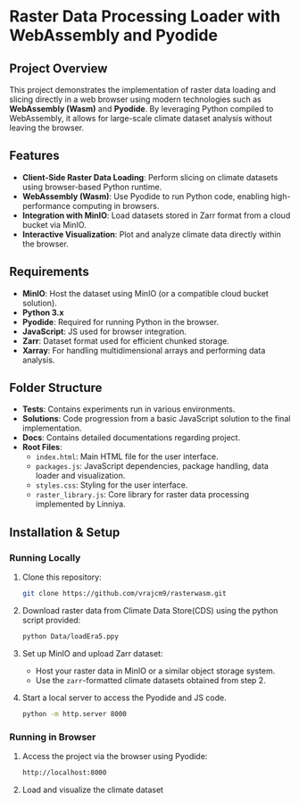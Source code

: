# Raster Data Processing Loader with WebAssembly and Pyodide

## Project Overview
This project demonstrates the implementation of raster data loading and slicing directly in a web browser using modern technologies such as **WebAssembly (Wasm)** and **Pyodide**. By leveraging Python compiled to WebAssembly, it allows for large-scale climate dataset analysis without leaving the browser. 

## Features
- **Client-Side Raster Data Loading**: Perform slicing on climate datasets using browser-based Python runtime.
- **WebAssembly (Wasm)**: Use Pyodide to run Python code, enabling high-performance computing in browsers.
- **Integration with MinIO**: Load datasets stored in Zarr format from a cloud bucket via MinIO.
- **Interactive Visualization**: Plot and analyze climate data directly within the browser.

## Requirements
- **MinIO**: Host the dataset using MinIO (or a compatible cloud bucket solution).
- **Python 3.x**
- **Pyodide**: Required for running Python in the browser.
- **JavaScript**: JS used for browser integration.
- **Zarr**: Dataset format used for efficient chunked storage.
- **Xarray**: For handling multidimensional arrays and performing data analysis.


## Folder Structure

- **Tests**: Contains experiments run in various environments.
- **Solutions**: Code progression from a basic JavaScript solution to the final implementation.
- **Docs**: Contains detailed documentations regarding project.
- **Root Files**:
  - `index.html`: Main HTML file for the user interface.
  - `packages.js`: JavaScript dependencies, package handling, data loader and visualization.
  - `styles.css`: Styling for the user interface.
  - `raster_library.js`: Core library for raster data processing implemented by Linniya.

## Installation & Setup

### Running Locally
1. Clone this repository:
    ```bash
    git clone https://github.com/vrajcm9/rasterwasm.git
    ```
2. Download raster data from Climate Data Store(CDS) using the python script provided:
    ```bash
    python Data/loadEra5.ppy
    ```

3. Set up MinIO and upload Zarr dataset:
    - Host your raster data in MinIO or a similar object storage system.
    - Use the `zarr`-formatted climate datasets obtained from step 2.

4. Start a local server to access the Pyodide and JS code.
    ```bash
    python -m http.server 8000
    ```

### Running in Browser
1. Access the project via the browser using Pyodide:
    ```bash
    http://localhost:8000
    ```

2. Load and visualize the climate dataset


